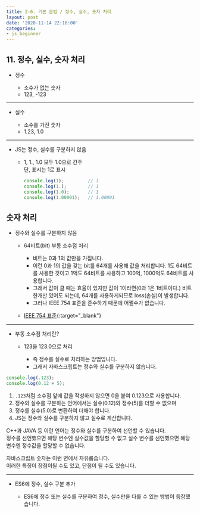 ```yaml
---
title: 2-6. 기본 문법 / 정수, 실수, 숫자 처리
layout: post
date: '2020-11-14 22:16:00'
categories:
- js_beginner
---
```


## 11. 정수, 실수, 숫자 처리

* 정수

    * 소수가 없는 숫자
    * 123, -123
 
---
    
* 실수

    * 소수를 가진 숫자
    * 1.23, 1.0
    
---
    
* JS는 정수, 실수를 구분하지 않음

    * 1, 1., 1.0 모두 1.0으로 간주  
      단, 표시는 1로 표시
      
        ```javascript
        console.log(1);         // 1
        console.log(1.);        // 1
        console.log(1.0);       // 1
        console.log(1.00001);   // 1.00001
        ```

## 숫자 처리

* 정수와 실수를 구분하지 않음

    * 64비트(bit) 부동 소수점 처리  
    
        * 비트는 0과 1의 값만을 가집니다.
        * 이런 0과 1의 값을 갖는 bit를 64개를 사용해 값을 처리합니다. 1도 64비트를 사용한 것이고 1억도 64비트를 사용하고 100억, 1000억도 64비트를 사용합니다.
        * 그래서 값이 클 때는 효율이 있지만 값이 1이라면(0과 1은 1비트이다.) 비트 한개만 있어도 되는데, 64개를 사용하게되므로 loss(손실)이 발생합니다.  
        * 그러나 IEEE 754 표준을 준수하기 때문에 어쩔수가 없습니다.
      
    * [IEEE 754 표준](https://ko.wikipedia.org/wiki/IEEE_754){:target="_blank"}
    
---
    
* 부동 소수점 처리란?

    * 123을 123.0으로 처리
        
        * 즉 정수를 실수로 처리하는 방법입니다.
        * 그래서 자바스크립트는 정수와 실수를 구분하지 않습니다.
        
```javascript
console.log(.123);
console.log(0.12 + 5);
```

1. `.123`처럼 소수점 앞에 값을 작성하지 않으면 0을 붙여 0.123으로 사용합니다.
2. 정수와 실수를 구분하는 언어에서는 실수(0.12)와 정수(5)를 더할 수 없으며
3. 정수를 실수(5.0)로 변환하여 더해야 합니다.
4. JS는 정수와 실수를 구분하지 않고 실수로 계산합니다.

C++과 JAVA 등 이런 언어는 정수와 실수를 구분하여 선언할 수 있습니다.  
정수를 선언했으면 해당 변수엔 실수값을 할당할 수 없고 실수 변수를 선언했으면 해당 변수엔 정수값을 할당할 수 없습니다.

자바스크립트 숫자는 이런 면에서 자유롭습니다.  
이러한 특징이 장점이될 수도 있고, 단점이 될 수도 있습니다.
    
---
    
* ES6에 정수, 실수 구분 추가

    * ES6에 정수 또는 실수를 구분하여 정수, 실수만을 다룰 수 있는 방법이 등장했습니다.